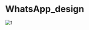 # WhatsApp_design
![1](https://github.com/Maysam8/WhatsApp_design/assets/129233348/8f44cd99-48fb-47fd-905c-28aea5d1a5ab)
